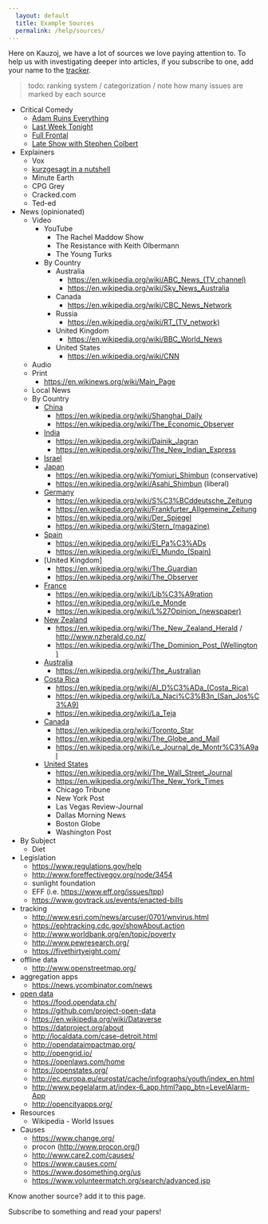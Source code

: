 ```yaml
---
  layout: default
  title: Example Sources
  permalink: /help/sources/
---
```


Here on Kauzoj, we have a lot of sources we love paying attention to. To help us
with investigating deeper into articles, if you subscribe to one, add your name
to the [tracker].

[tracker]: ./tracker.md

> todo: ranking system / categorization / note how many issues are marked by each source

* Critical Comedy
  * [Adam Ruins Everything](https://en.wikipedia.org/wiki/Adam_Ruins_Everything)
  * [Last Week Tonight](https://en.wikipedia.org/wiki/List_of_Last_Week_Tonight_with_John_Oliver_episodes)
  * [Full Frontal](https://en.wikipedia.org/wiki/List_of_Full_Frontal_with_Samantha_Bee_episodes)
  * [Late Show with Stephen Colbert](https://en.wikipedia.org/wiki/List_of_The_Late_Show_with_Stephen_Colbert_episodes)
* Explainers
  * Vox
  * [kurzgesagt in a nutshell](https://www.youtube.com/user/Kurzgesagt/videos)
  * Minute Earth
  * CPG Grey
  * Cracked.com
  * Ted-ed
* News (opinionated)
  * Video
    * YouTube
      * The Rachel Maddow Show
      * The Resistance with Keith Olbermann
      * The Young Turks
    * By Country
      * Australia
        * https://en.wikipedia.org/wiki/ABC_News_(TV_channel)
        * https://en.wikipedia.org/wiki/Sky_News_Australia
      * Canada
        * https://en.wikipedia.org/wiki/CBC_News_Network
      * Russia
        * https://en.wikipedia.org/wiki/RT_(TV_network)
      * United Kingdom
        * https://en.wikipedia.org/wiki/BBC_World_News
      * United States
        * https://en.wikipedia.org/wiki/CNN
  * Audio
  * Print
    * https://en.wikinews.org/wiki/Main_Page
  * Local News
  * By Country
    * [China](https://en.wikipedia.org/wiki/Media_of_China)
      * https://en.wikipedia.org/wiki/Shanghai_Daily
      * https://en.wikipedia.org/wiki/The_Economic_Observer
    * [India](https://en.wikipedia.org/wiki/List_of_newspapers_in_India_by_readership)
      * https://en.wikipedia.org/wiki/Dainik_Jagran
      * https://en.wikipedia.org/wiki/The_New_Indian_Express
    * [Israel](https://en.wikipedia.org/wiki/List_of_newspapers_in_Israel)
    * [Japan](https://en.wikipedia.org/wiki/List_of_newspapers_in_Japan)
      * https://en.wikipedia.org/wiki/Yomiuri_Shimbun (conservative)
      * https://en.wikipedia.org/wiki/Asahi_Shimbun (liberal)
    * [Germany](https://en.wikipedia.org/wiki/List_of_newspapers_in_Germany)
      * https://en.wikipedia.org/wiki/S%C3%BCddeutsche_Zeitung
      * https://en.wikipedia.org/wiki/Frankfurter_Allgemeine_Zeitung
      * https://en.wikipedia.org/wiki/Der_Spiegel
      * https://en.wikipedia.org/wiki/Stern_(magazine)
    * [Spain](https://en.wikipedia.org/wiki/List_of_newspapers_in_Spain)
      * https://en.wikipedia.org/wiki/El_Pa%C3%ADs
      * https://en.wikipedia.org/wiki/El_Mundo_(Spain)
    * [United Kingdom]
      * https://en.wikipedia.org/wiki/The_Guardian
      * https://en.wikipedia.org/wiki/The_Observer
    * [France](https://en.wikipedia.org/wiki/List_of_newspapers_in_France)
      * https://en.wikipedia.org/wiki/Lib%C3%A9ration
      * https://en.wikipedia.org/wiki/Le_Monde
      * https://en.wikipedia.org/wiki/L%27Opinion_(newspaper)
    * [New Zealand](https://en.wikipedia.org/wiki/List_of_print_media_in_New_Zealand)
      * https://en.wikipedia.org/wiki/The_New_Zealand_Herald / http://www.nzherald.co.nz/
      * https://en.wikipedia.org/wiki/The_Dominion_Post_(Wellington)
    * [Australia](https://en.wikipedia.org/wiki/List_of_newspapers_in_Australia)
      * https://en.wikipedia.org/wiki/The_Australian
    * [Costa Rica](https://en.wikipedia.org/wiki/List_of_newspapers_in_Costa_Rica)
      * https://en.wikipedia.org/wiki/Al_D%C3%ADa_(Costa_Rica)
      * https://en.wikipedia.org/wiki/La_Naci%C3%B3n_(San_Jos%C3%A9)
      * https://en.wikipedia.org/wiki/La_Teja
    * [Canada](https://en.wikipedia.org/wiki/List_of_newspapers_in_Canada)
      * https://en.wikipedia.org/wiki/Toronto_Star
      * https://en.wikipedia.org/wiki/The_Globe_and_Mail
      * https://en.wikipedia.org/wiki/Le_Journal_de_Montr%C3%A9al
    * [United States](https://en.wikipedia.org/wiki/List_of_newspapers_in_the_United_States)
      * https://en.wikipedia.org/wiki/The_Wall_Street_Journal
      * https://en.wikipedia.org/wiki/The_New_York_Times
      * Chicago Tribune
      * New York Post
      * Las Vegas Review-Journal
      * Dallas Morning News
      * Boston Globe
      * Washington Post
* By Subject
  * Diet
* Legislation
  * https://www.regulations.gov/help
  * http://www.foreffectivegov.org/node/3454
  * sunlight foundation
  * EFF (i.e. https://www.eff.org/issues/tpp)
  * https://www.govtrack.us/events/enacted-bills
* tracking
  * http://www.esri.com/news/arcuser/0701/wnvirus.html
  * https://ephtracking.cdc.gov/showAbout.action
  * http://www.worldbank.org/en/topic/poverty
  * http://www.pewresearch.org/
  * https://fivethirtyeight.com/
* offline data
  * http://www.openstreetmap.org/
* aggregation apps
  * https://news.ycombinator.com/news
* [open data](https://en.wikipedia.org/wiki/Open_data)
  * https://food.opendata.ch/
  * https://github.com/project-open-data
  * https://en.wikipedia.org/wiki/Dataverse
  * https://datproject.org/about
  * http://localdata.com/case-detroit.html
  * http://opendataimpactmap.org/
  * http://opengrid.io/
  * https://openlaws.com/home
  * https://openstates.org/
  * http://ec.europa.eu/eurostat/cache/infographs/youth/index_en.html
  * http://www.pegelalarm.at/index-6_app.html?app_btn=LevelAlarm-App
  * http://opencityapps.org/
* Resources
  * Wikipedia - World Issues
* Causes
  * https://www.change.org/
  * procon (http://www.procon.org/)
  * http://www.care2.com/causes/
  * https://www.causes.com/
  * https://www.dosomething.org/us
  * https://www.volunteermatch.org/search/advanced.jsp

Know another source? add it to this page.


Subscribe to something and read your papers!
